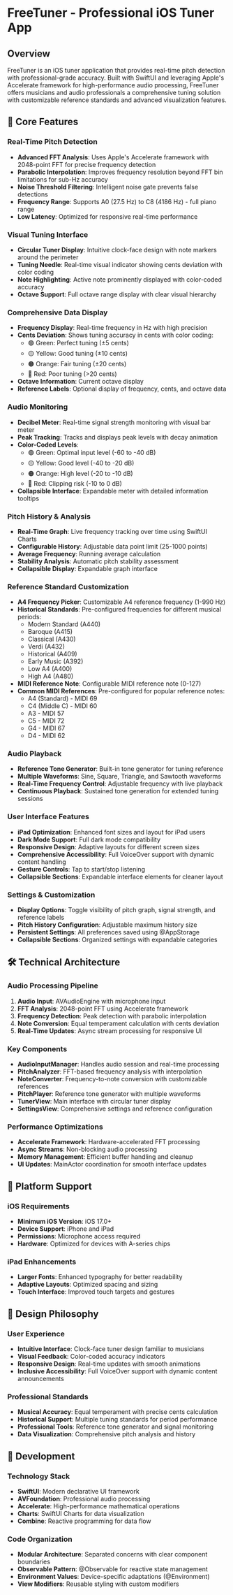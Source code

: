 # FreeTuner - Professional iOS Tuner App

## Overview
FreeTuner is an iOS tuner application that provides real-time pitch detection with professional-grade accuracy. Built with SwiftUI and leveraging Apple's Accelerate framework for high-performance audio processing, FreeTuner offers musicians and audio professionals a comprehensive tuning solution with customizable reference standards and advanced visualization features.

## 🎵 Core Features

### Real-Time Pitch Detection
- **Advanced FFT Analysis**: Uses Apple's Accelerate framework with 2048-point FFT for precise frequency detection
- **Parabolic Interpolation**: Improves frequency resolution beyond FFT bin limitations for sub-Hz accuracy
- **Noise Threshold Filtering**: Intelligent noise gate prevents false detections
- **Frequency Range**: Supports A0 (27.5 Hz) to C8 (4186 Hz) - full piano range
- **Low Latency**: Optimized for responsive real-time performance

### Visual Tuning Interface
- **Circular Tuner Display**: Intuitive clock-face design with note markers around the perimeter
- **Tuning Needle**: Real-time visual indicator showing cents deviation with color coding
- **Note Highlighting**: Active note prominently displayed with color-coded accuracy
- **Octave Support**: Full octave range display with clear visual hierarchy

### Comprehensive Data Display
- **Frequency Display**: Real-time frequency in Hz with high precision
- **Cents Deviation**: Shows tuning accuracy in cents with color coding:
  - 🟢 Green: Perfect tuning (±5 cents)
  - 🟡 Yellow: Good tuning (±10 cents) 
  - 🟠 Orange: Fair tuning (±20 cents)
  - 🔴 Red: Poor tuning (>20 cents)
- **Octave Information**: Current octave display
- **Reference Labels**: Optional display of frequency, cents, and octave data

### Audio Monitoring
- **Decibel Meter**: Real-time signal strength monitoring with visual bar meter
- **Peak Tracking**: Tracks and displays peak levels with decay animation
- **Color-Coded Levels**: 
  - 🟢 Green: Optimal input level (-60 to -40 dB)
  - 🟡 Yellow: Good level (-40 to -20 dB)
  - 🟠 Orange: High level (-20 to -10 dB)
  - 🔴 Red: Clipping risk (-10 to 0 dB)
- **Collapsible Interface**: Expandable meter with detailed information tooltips

### Pitch History & Analysis
- **Real-Time Graph**: Live frequency tracking over time using SwiftUI Charts
- **Configurable History**: Adjustable data point limit (25-1000 points)
- **Average Frequency**: Running average calculation
- **Stability Analysis**: Automatic pitch stability assessment
- **Collapsible Display**: Expandable graph interface

### Reference Standard Customization
- **A4 Frequency Picker**: Customizable A4 reference frequency (1-990 Hz)
- **Historical Standards**: Pre-configured frequencies for different musical periods:
  - Modern Standard (A440)
  - Baroque (A415)
  - Classical (A430)
  - Verdi (A432)
  - Historical (A409)
  - Early Music (A392)
  - Low A4 (A400)
  - High A4 (A480)
- **MIDI Reference Note**: Configurable MIDI reference note (0-127)
- **Common MIDI References**: Pre-configured for popular reference notes:
  - A4 (Standard) - MIDI 69
  - C4 (Middle C) - MIDI 60
  - A3 - MIDI 57
  - C5 - MIDI 72
  - G4 - MIDI 67
  - D4 - MIDI 62

### Audio Playback
- **Reference Tone Generator**: Built-in tone generator for tuning reference
- **Multiple Waveforms**: Sine, Square, Triangle, and Sawtooth waveforms
- **Real-Time Frequency Control**: Adjustable frequency with live playback
- **Continuous Playback**: Sustained tone generation for extended tuning sessions

### User Interface Features
- **iPad Optimization**: Enhanced font sizes and layout for iPad users
- **Dark Mode Support**: Full dark mode compatibility
- **Responsive Design**: Adaptive layouts for different screen sizes
- **Comprehensive Accessibility**: Full VoiceOver support with dynamic content handling
- **Gesture Controls**: Tap to start/stop listening
- **Collapsible Sections**: Expandable interface elements for cleaner layout

### Settings & Customization
- **Display Options**: Toggle visibility of pitch graph, signal strength, and reference labels
- **Pitch History Configuration**: Adjustable maximum history size
- **Persistent Settings**: All preferences saved using @AppStorage
- **Collapsible Sections**: Organized settings with expandable categories

## 🛠 Technical Architecture

### Audio Processing Pipeline
1. **Audio Input**: AVAudioEngine with microphone input
2. **FFT Analysis**: 2048-point FFT using Accelerate framework
3. **Frequency Detection**: Peak detection with parabolic interpolation
4. **Note Conversion**: Equal temperament calculation with cents deviation
5. **Real-Time Updates**: Async stream processing for responsive UI

### Key Components
- **AudioInputManager**: Handles audio session and real-time processing
- **PitchAnalyzer**: FFT-based frequency analysis with interpolation
- **NoteConverter**: Frequency-to-note conversion with customizable references
- **PitchPlayer**: Reference tone generator with multiple waveforms
- **TunerView**: Main interface with circular tuner display
- **SettingsView**: Comprehensive settings and reference configuration

### Performance Optimizations
- **Accelerate Framework**: Hardware-accelerated FFT processing
- **Async Streams**: Non-blocking audio processing
- **Memory Management**: Efficient buffer handling and cleanup
- **UI Updates**: MainActor coordination for smooth interface updates

## 📱 Platform Support

### iOS Requirements
- **Minimum iOS Version**: iOS 17.0+
- **Device Support**: iPhone and iPad
- **Permissions**: Microphone access required
- **Hardware**: Optimized for devices with A-series chips

### iPad Enhancements
- **Larger Fonts**: Enhanced typography for better readability
- **Adaptive Layouts**: Optimized spacing and sizing
- **Touch Interface**: Improved touch targets and gestures

## 🎨 Design Philosophy

### User Experience
- **Intuitive Interface**: Clock-face tuner design familiar to musicians
- **Visual Feedback**: Color-coded accuracy indicators
- **Responsive Design**: Real-time updates with smooth animations
- **Inclusive Accessibility**: Full VoiceOver support with dynamic content announcements

### Professional Standards
- **Musical Accuracy**: Equal temperament with precise cents calculation
- **Historical Support**: Multiple tuning standards for period performance
- **Professional Tools**: Reference tone generator and signal monitoring
- **Data Visualization**: Comprehensive pitch analysis and history

## 🔧 Development

### Technology Stack
- **SwiftUI**: Modern declarative UI framework
- **AVFoundation**: Professional audio processing
- **Accelerate**: High-performance mathematical operations
- **Charts**: SwiftUI Charts for data visualization
- **Combine**: Reactive programming for data flow

### Code Organization
- **Modular Architecture**: Separated concerns with clear component boundaries
- **Observable Pattern**: @Observable for reactive state management
- **Environment Values**: Device-specific adaptations (@Environment)
- **View Modifiers**: Reusable styling with custom modifiers
